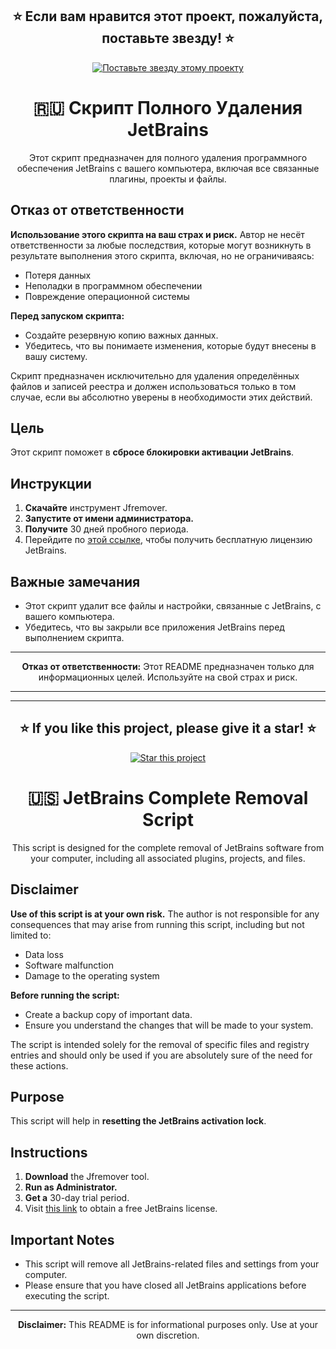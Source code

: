 <h2 align="center">⭐️ Если вам нравится этот проект, пожалуйста, поставьте звезду! ⭐️</h2>
<p align="center">
    <a href="https://github.com/g4rd7xRise/JB-Remove/stargazers" target="_blank">
        <img src="https://img.shields.io/github/stars/g4rd7xRise/JB-Remove?style=social" alt="Поставьте звезду этому проекту" />
    </a>
</p>

<h1 align="center">🇷🇺 Скрипт Полного Удаления JetBrains</h1>

<p align="center">Этот скрипт предназначен для полного удаления программного обеспечения JetBrains с вашего компьютера, включая все связанные плагины, проекты и файлы.</p>

<h2>Отказ от ответственности</h2>
<p><strong>Использование этого скрипта на ваш страх и риск.</strong> Автор не несёт ответственности за любые последствия, которые могут возникнуть в результате выполнения этого скрипта, включая, но не ограничиваясь:</p>
<ul>
    <li>Потеря данных</li>
    <li>Неполадки в программном обеспечении</li>
    <li>Повреждение операционной системы</li>
</ul>

<p><strong>Перед запуском скрипта:</strong></p>
<ul>
    <li>Создайте резервную копию важных данных.</li>
    <li>Убедитесь, что вы понимаете изменения, которые будут внесены в вашу систему.</li>
</ul>

<p>Скрипт предназначен исключительно для удаления определённых файлов и записей реестра и должен использоваться только в том случае, если вы абсолютно уверены в необходимости этих действий.</p>

<h2>Цель</h2>
<p>Этот скрипт поможет в <strong>сбросе блокировки активации JetBrains</strong>.</p>

<h2>Инструкции</h2>
<ol>
    <li><strong>Скачайте</strong> инструмент Jfremover.</li>
    <li><strong>Запустите от имени администратора.</strong></li>
    <li><strong>Получите</strong> 30 дней пробного периода.</li>
    <li>Перейдите по <a href="https://306.antroot.ru/jetbrains-activation">этой ссылке</a>, чтобы получить бесплатную лицензию JetBrains.</li>
</ol>

<h2>Важные замечания</h2>
<ul>
    <li>Этот скрипт удалит все файлы и настройки, связанные с JetBrains, с вашего компьютера.</li>
    <li>Убедитесь, что вы закрыли все приложения JetBrains перед выполнением скрипта.</li>
</ul>


<hr>

<p align="center"><strong>Отказ от ответственности:</strong> Этот README предназначен только для информационных целей. Используйте на свой страх и риск.</p>


<hr>
<hr>


<h2 align="center">⭐️ If you like this project, please give it a star! ⭐️</h2>
<p align="center">
    <a href="https://github.com/g4rd7xRise/JB-Remove/stargazers" target="_blank">
        <img src="https://img.shields.io/github/stars/g4rd7xRise/JB-Remove?style=social" alt="Star this project" />
    </a>
</p>

<h1 align="center">🇺🇸 JetBrains Complete Removal Script</h1>

<p align="center">This script is designed for the complete removal of JetBrains software from your computer, including all associated plugins, projects, and files.</p>

<h2>Disclaimer</h2>
<p><strong>Use of this script is at your own risk.</strong> The author is not responsible for any consequences that may arise from running this script, including but not limited to:</p>
<ul>
    <li>Data loss</li>
    <li>Software malfunction</li>
    <li>Damage to the operating system</li>
</ul>

<p><strong>Before running the script:</strong></p>
<ul>
    <li>Create a backup copy of important data.</li>
    <li>Ensure you understand the changes that will be made to your system.</li>
</ul>

<p>The script is intended solely for the removal of specific files and registry entries and should only be used if you are absolutely sure of the need for these actions.</p>

<h2>Purpose</h2>
<p>This script will help in <strong>resetting the JetBrains activation lock</strong>.</p>

<h2>Instructions</h2>
<ol>
    <li><strong>Download</strong> the Jfremover tool.</li>
    <li><strong>Run as Administrator.</strong></li>
    <li><strong>Get a</strong> 30-day trial period.</li>
    <li>Visit <a href="https://306.antroot.ru/jetbrains-activation">this link</a> to obtain a free JetBrains license.</li>
</ol>

<h2>Important Notes</h2>
<ul>
    <li>This script will remove all JetBrains-related files and settings from your computer.</li>
    <li>Please ensure that you have closed all JetBrains applications before executing the script.</li>
</ul>


<hr>

<p align="center"><strong>Disclaimer:</strong> This README is for informational purposes only. Use at your own discretion.</p>
